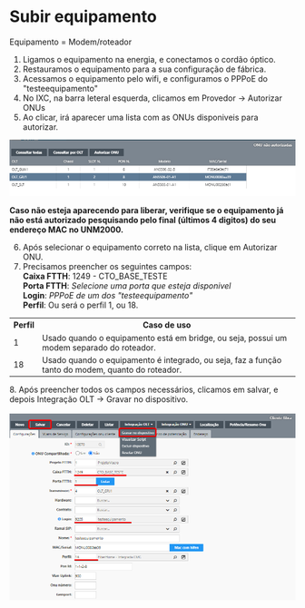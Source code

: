 # Subir equipamento

Equipamento = Modem/roteador
1. Ligamos o equipamento na energia, e conectamos o cordão óptico.
2. Restauramos o equipamento para a sua configuração de fábrica.
3. Acessamos o equipamento pelo wifi, e configuramos o PPPoE do "testeequipamento"
4. No IXC, na barra leteral esquerda, clicamos em Provedor -> Autorizar ONUs
5. Ao clicar, irá aparecer uma lista com as ONUs disponiveis para autorizar. <br>
<img width="800" src="./media/subit-equipamento-1.png">

**Caso não esteja aparecendo para liberar, verifique se o equipamento já não está autorizado pesquisando pelo final (últimos 4 digitos) do seu endereço MAC no UNM2000.**

6. Após selecionar o equipamento correto na lista, clique em Autorizar ONU.
7. Precisamos preencher os seguintes campos: <br>
**Caixa FTTH**: 1249 - CTO_BASE_TESTE <br>
**Porta FTTH**: *Selecione uma porta que esteja disponivel* <br>
**Login**: *PPPoE de um dos "testeequipamento"* <br>
**Perfil**: Ou será o perfil 1, ou 18.  <br>
<table>
  <tr>
    <th>Perfil</th>
    <th>Caso de uso</th>
  </tr>
  <tr>
    <td>1</td>
    <td>Usado quando o equipamento está em bridge, ou seja, possui um modem separado do roteador.</td>
  </tr>
  <tr>
    <td>18</td>
    <td>Usado quando o equipamento é integrado, ou seja, faz a função tanto do modem, quanto do roteador.</td>
  </tr>
</table>
8. Após preencher todos os campos necessários, clicamos em salvar, e depois Integração OLT -> Gravar no dispositivo. <br><br>
<img width="800" src="./media/subit-equipamento-2.png">

